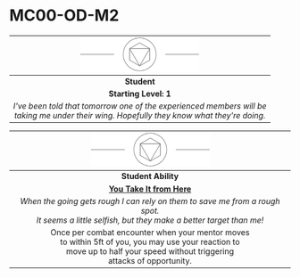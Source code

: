 # MC00-OD-M2

| <img src="../images/card-icons/d8.png" height="60" /> |
|:---:|
| **Student** |
| **Starting Level: 1** |
| *I've been told that tomorrow one of the experienced members will be<br>taking me under their wing. Hopefully they know what they're doing.* |

| <img src="../images/card-icons/d8.png" height="60" /> |
|:---:|
| **Student Ability** |
| **[You Take It from Here](../mechanics/character-features/you-take-it-from-here.md)** |
| *When the going gets rough I can rely on them to save me from a rough spot.<br>It seems a little selfish, but they make a better target than me!* |
| Once per combat encounter when your mentor moves<br>to within 5ft of you, you may use your reaction to<br>move up to half your speed without triggering<br>attacks of opportunity. |
